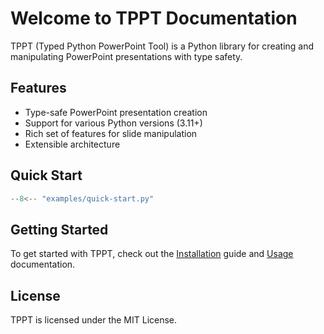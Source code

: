 # Welcome to TPPT Documentation

TPPT (Typed Python PowerPoint Tool) is a Python library for creating and manipulating PowerPoint presentations with type safety.

## Features

- Type-safe PowerPoint presentation creation
- Support for various Python versions (3.11+)
- Rich set of features for slide manipulation
- Extensible architecture

## Quick Start

```python
--8<-- "examples/quick-start.py"
```

## Getting Started

To get started with TPPT, check out the [Installation](installation.md) guide and [Usage](usage.md) documentation.

## License

TPPT is licensed under the MIT License.
